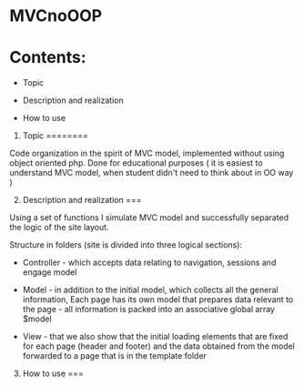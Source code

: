 MVCnoOOP
========
Contents:
=====
  - Topic
  
  - Description and realization
  
  - How to use

1. Topic
========

Code organization in the spirit of MVC model, implemented without using object oriented php.
Done for educational purposes ( it is easiest to understand MVC model,
when student didn't need to think about in OO way )

2. Description and realization
===

Using a set of functions I simulate MVC model and successfully separated the logic of the site layout.

Structure in folders
(site is divided into three logical sections):

- Controller - which accepts data relating to navigation, sessions and engage model

- Model - in addition to the initial model, which collects all the general information, Each page has its own model that prepares data relevant to the page - all information is packed into an associative global array $model

- View - that we also show that the initial loading elements that are fixed for each page (header and footer) and the data obtained from the model forwarded to a page that is in the template folder

3. How to use
===


